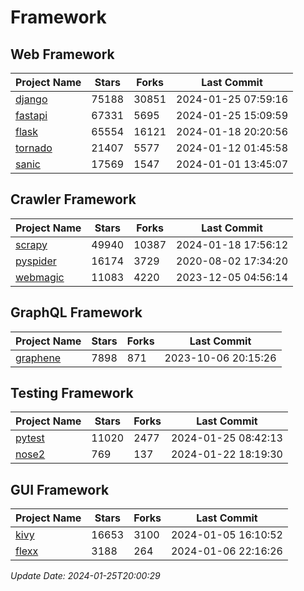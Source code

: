 # Framework

## Web Framework
| Project Name | Stars | Forks | Last Commit |
| ------------ | ----- | ----- | ----------- |
| [django](https://github.com/django/django) | 75188 | 30851 | 2024-01-25 07:59:16 |
| [fastapi](https://github.com/tiangolo/fastapi) | 67331 | 5695 | 2024-01-25 15:09:59 |
| [flask](https://github.com/pallets/flask) | 65554 | 16121 | 2024-01-18 20:20:56 |
| [tornado](https://github.com/tornadoweb/tornado) | 21407 | 5577 | 2024-01-12 01:45:58 |
| [sanic](https://github.com/sanic-org/sanic) | 17569 | 1547 | 2024-01-01 13:45:07 |

## Crawler Framework
| Project Name | Stars | Forks | Last Commit |
| ------------ | ----- | ----- | ----------- |
| [scrapy](https://github.com/scrapy/scrapy) | 49940 | 10387 | 2024-01-18 17:56:12 |
| [pyspider](https://github.com/binux/pyspider) | 16174 | 3729 | 2020-08-02 17:34:20 |
| [webmagic](https://github.com/code4craft/webmagic) | 11083 | 4220 | 2023-12-05 04:56:14 |

## GraphQL Framework
| Project Name | Stars | Forks | Last Commit |
| ------------ | ----- | ----- | ----------- |
| [graphene](https://github.com/graphql-python/graphene) | 7898 | 871 | 2023-10-06 20:15:26 |

## Testing Framework
| Project Name | Stars | Forks | Last Commit |
| ------------ | ----- | ----- | ----------- |
| [pytest](https://github.com/pytest-dev/pytest) | 11020 | 2477 | 2024-01-25 08:42:13 |
| [nose2](https://github.com/nose-devs/nose2) | 769 | 137 | 2024-01-22 18:19:30 |

## GUI Framework
| Project Name | Stars | Forks | Last Commit |
| ------------ | ----- | ----- | ----------- |
| [kivy](https://github.com/kivy/kivy) | 16653 | 3100 | 2024-01-05 16:10:52 |
| [flexx](https://github.com/flexxui/flexx) | 3188 | 264 | 2024-01-06 22:16:26 |

*Update Date: 2024-01-25T20:00:29*